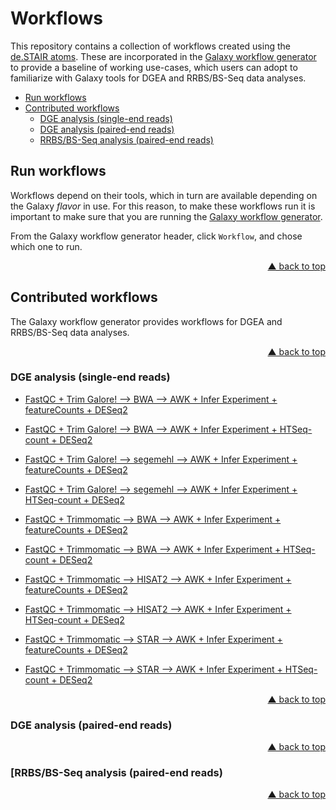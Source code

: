 <div id="top"></div>

# Workflows

This repository contains a collection of workflows created using the [de.STAIR atoms](https://github.com/destairdenbi/galaxy-atoms). These are incorporated in the [Galaxy workflow generator](https://github.com/destairdenbi/galaxy-workflow-generator)
to provide a baseline of working use-cases, which users can adopt to familiarize with
Galaxy tools for DGEA and RRBS/BS-Seq data analyses.

- [Run workflows](#run-workflows)
- [Contributed workflows](#contributed-workflows)
  - [DGE analysis (single-end reads)](#dge-analysis-single-end-reads)
  - [DGE analysis (paired-end reads)](#dge-analysis-paired-end-reads)
  - [RRBS/BS-Seq analysis (paired-end reads)](#rrbsbs-seq-analysis-paired-end-reads)



## Run workflows

Workflows depend on their tools, which in turn are available depending on the Galaxy
*flavor* in use. For this reason, to make these workflows run it is important to make
sure that you are running the [Galaxy workflow generator](https://github.com/destairdenbi/galaxy-workflow-generator).  

From the Galaxy workflow generator header, click ``Workflow``, and chose which one to
run.
<p align="right"><a href="#top">&#x25B2; back to top</a></p>



## Contributed workflows

The Galaxy workflow generator provides workflows for DGEA and RRBS/BS-Seq data
analyses.  
<p align="right"><a href="#top">&#x25B2; back to top</a></p>



### DGE analysis (single-end reads)
- [FastQC + Trim Galore! --> BWA --> AWK + Infer Experiment + featureCounts + DESeq2]()
- [FastQC + Trim Galore! --> BWA --> AWK + Infer Experiment + HTSeq-count + DESeq2]()
- [FastQC + Trim Galore! --> segemehl --> AWK + Infer Experiment + featureCounts + DESeq2]()
- [FastQC + Trim Galore! --> segemehl --> AWK + Infer Experiment + HTSeq-count + DESeq2]()

- [FastQC + Trimmomatic --> BWA --> AWK + Infer Experiment + featureCounts + DESeq2]()
- [FastQC + Trimmomatic --> BWA --> AWK + Infer Experiment + HTSeq-count + DESeq2]()
- [FastQC + Trimmomatic --> HISAT2 --> AWK + Infer Experiment + featureCounts + DESeq2]()
- [FastQC + Trimmomatic --> HISAT2 --> AWK + Infer Experiment + HTSeq-count + DESeq2]()
- [FastQC + Trimmomatic --> STAR --> AWK + Infer Experiment + featureCounts + DESeq2]()
- [FastQC + Trimmomatic --> STAR --> AWK + Infer Experiment + HTSeq-count + DESeq2]()
<p align="right"><a href="#top">&#x25B2; back to top</a></p>



### DGE analysis (paired-end reads)
<p align="right"><a href="#top">&#x25B2; back to top</a></p>



### [RRBS/BS-Seq analysis (paired-end reads)
<p align="right"><a href="#top">&#x25B2; back to top</a></p>
